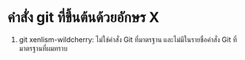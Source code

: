 # คำสั่ง git ที่ขึ้นต้นด้วยอักษร X

1. git xenlism-wildcherry: ไม่ใช่คำสั่ง Git ที่มาตรฐาน และไม่มีในรายชื่อคำสั่ง Git ที่มาตรฐานที่ผมทราบ
